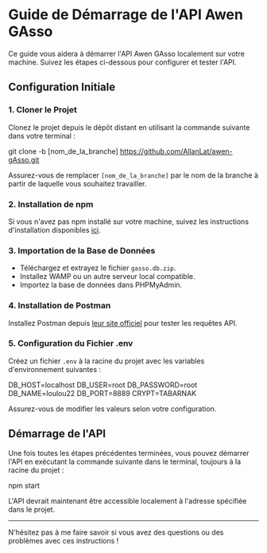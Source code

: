 
# Guide de Démarrage de l'API Awen GAsso

Ce guide vous aidera à démarrer l'API Awen GAsso localement sur votre machine. Suivez les étapes ci-dessous pour configurer et tester l'API.

## Configuration Initiale

### 1. Cloner le Projet

Clonez le projet depuis le dépôt distant en utilisant la commande suivante dans votre terminal :


git clone -b [nom_de_la_branche] https://github.com/AllanLat/awen-gAsso.git


Assurez-vous de remplacer `[nom_de_la_branche]` par le nom de la branche à partir de laquelle vous souhaitez travailler.

### 2. Installation de npm

Si vous n'avez pas npm installé sur votre machine, suivez les instructions d'installation disponibles [ici](https://www.npmjs.com/get-npm).

### 3. Importation de la Base de Données

- Téléchargez et extrayez le fichier `gasso.db.zip`.
- Installez WAMP ou un autre serveur local compatible.
- Importez la base de données dans PHPMyAdmin.

### 4. Installation de Postman

Installez Postman depuis [leur site officiel](https://www.postman.com/downloads/) pour tester les requêtes API.

### 5. Configuration du Fichier .env

Créez un fichier `.env` à la racine du projet avec les variables d'environnement suivantes :


DB_HOST=localhost
DB_USER=root
DB_PASSWORD=root
DB_NAME=loulou22
DB_PORT=8889
CRYPT=TABARNAK


Assurez-vous de modifier les valeurs selon votre configuration.

## Démarrage de l'API

Une fois toutes les étapes précédentes terminées, vous pouvez démarrer l'API en exécutant la commande suivante dans le terminal, toujours à la racine du projet :


npm start


L'API devrait maintenant être accessible localement à l'adresse spécifiée dans le projet.

---

N'hésitez pas à me faire savoir si vous avez des questions ou des problèmes avec ces instructions !
